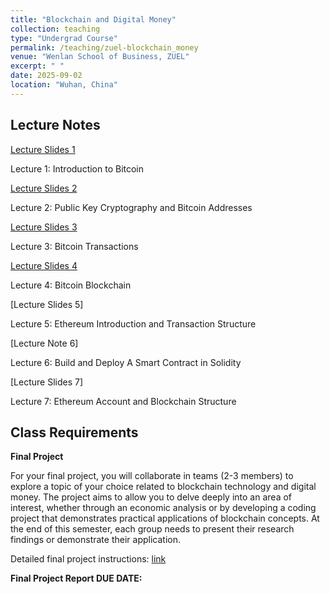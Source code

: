 ```yaml
---
title: "Blockchain and Digital Money"
collection: teaching
type: "Undergrad Course"
permalink: /teaching/zuel-blockchain_money
venue: "Wenlan School of Business, ZUEL"
excerpt: " "
date: 2025-09-02
location: "Wuhan, China"
---
```


## Lecture Notes

[Lecture Slides 1](https://github.com/Anonymous-Y/my_website/blob/3b11232d6e43fd2f7438b2b5a6ce29dfe663b1f1/files/ZUEL/blockchain_and_digital_money/intro.pdf)

Lecture 1: Introduction to Bitcoin

[Lecture Slides 2](https://github.com/Anonymous-Y/my_website/blob/d40ea9186008e1b7c367a659f854c6c844609286/files/ZUEL/blockchain_and_digital_money/keys_addresses.pdf)

Lecture 2: Public Key Cryptography and Bitcoin Addresses

[Lecture Slides 3](https://github.com/Anonymous-Y/my_website/blob/1120b53bae1c9215c011b57a0d22db8e3ac17990/files/ZUEL/blockchain_and_digital_money/transactions.pdf)

Lecture 3: Bitcoin Transactions

[Lecture Slides 4](https://github.com/Anonymous-Y/my_website/blob/f789a534038fed3168a54855bc7eb82ca9b22817/files/ZUEL/blockchain_and_digital_money/blockchain.pdf)

Lecture 4: Bitcoin Blockchain

[Lecture Slides 5]

Lecture 5: Ethereum Introduction and Transaction Structure

[Lecture Note 6]

Lecture 6: Build and Deploy A Smart Contract in Solidity

[Lecture Slides 7]

Lecture 7: Ethereum Account and Blockchain Structure 

## Class Requirements

**Final Project**

For your final project, you will collaborate in teams (2-3 members) to explore a topic of your choice related to blockchain technology and digital money. The project aims to allow you to delve deeply into an area of interest, whether through an economic analysis or by developing a coding project that demonstrates practical applications of blockchain concepts. At the end of this semester, each group needs to present their research findings or demonstrate their application.

Detailed final project instructions: [link](https://github.com/Anonymous-Y/my_website/blob/896932a81a76b0f444aa5e503feec0cd69c41006/files/ZUEL/blockchain_and_digital_money/Blockchain_and_Digital_Money_Final_Project.md)

**Final Project Report DUE DATE:** 

<!--- Please submit your report here: [link](https://docs.qq.com/form/page/DU1Z6SVdYZnhVbnVa)--->